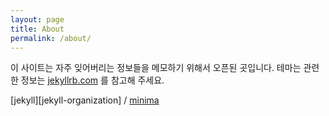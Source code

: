 ```yaml
---
layout: page
title: About
permalink: /about/
---
```


이 사이트는 자주 잊어버리는 정보들을 메모하기 위해서 오픈된 곳입니다. 테마는 관련한 정보는 [jekyllrb.com](https://jekyllrb.com/) 를 참고해 주세요.


[jekyll][jekyll-organization] /
[minima](https://github.com/jekyll/minima)
